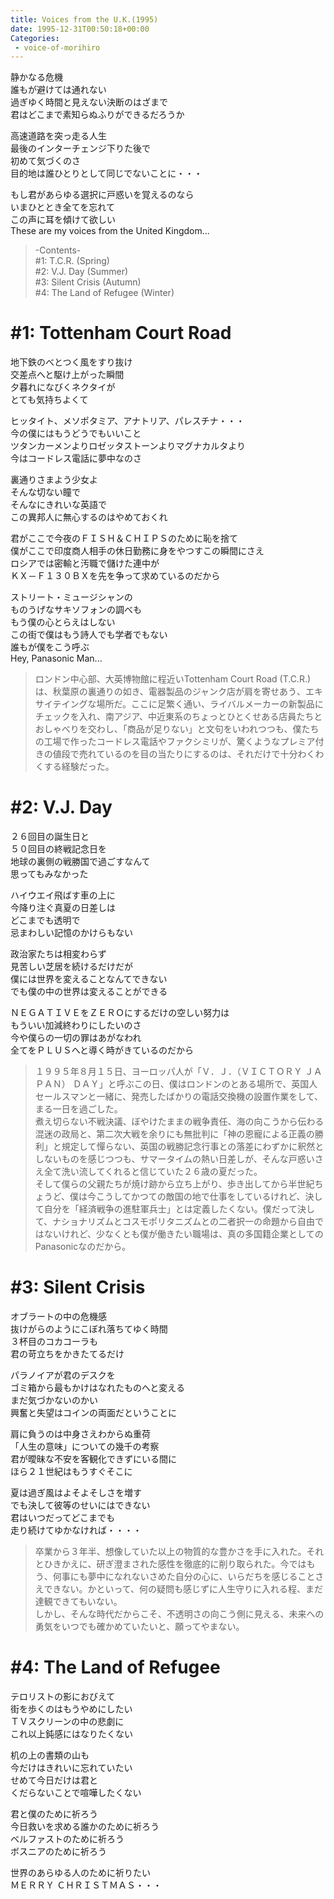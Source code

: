 ```yaml
---
title: Voices from the U.K.(1995)
date: 1995-12-31T00:50:18+00:00
Categories:
 - voice-of-morihiro
---
```

静かなる危機  
誰もが避けては通れない  
過ぎゆく時間と見えない決断のはざまで  
君はどこまで素知らぬふりができるだろうか

高速道路を突っ走る人生  
最後のインターチェンジ下りた後で  
初めて気づくのさ  
目的地は誰ひとりとして同じでないことに・・・

もし君があらゆる選択に戸惑いを覚えるのなら  
いまひととき全てを忘れて  
この声に耳を傾けて欲しい  
These are my voices from the United Kingdom...

> -Contents-  
> #1: T.C.R. (Spring)  
> #2: V.J. Day (Summer)  
> #3: Silent Crisis (Autumn)  
> #4: The Land of Refugee (Winter)

# #1: Tottenham Court Road

地下鉄のべとつく風をすり抜け  
交差点へと駆け上がった瞬間  
夕暮れになびくネクタイが  
とても気持ちよくて

ヒッタイト、メソポタミア、アナトリア、パレスチナ・・・  
今の僕にはもうどうでもいいこと  
ツタンカーメンよりロゼッタストーンよりマグナカルタより  
今はコードレス電話に夢中なのさ

裏通りさまよう少女よ  
そんな切ない瞳で  
そんなにきれいな英語で  
この異邦人に無心するのはやめておくれ

君がここで今夜のＦＩＳＨ＆ＣＨＩＰＳのために恥を捨て  
僕がここで印度商人相手の休日勤務に身をやつすこの瞬間にさえ  
ロシアでは密輸と汚職で儲けた連中が  
ＫＸ－Ｆ１３０ＢＸを先を争って求めているのだから

ストリート・ミュージシャンの  
ものうげなサキソフォンの調べも  
もう僕の心とらえはしない  
この街で僕はもう詩人でも学者でもない  
誰もが僕をこう呼ぶ  
Hey, Panasonic Man...

> ロンドン中心部、大英博物館に程近いTottenham Court Road (T.C.R.)は、秋葉原の裏通りの如き、電器製品のジャンク店が肩を寄せあう、エキサイテイングな場所だ。ここに足繁く通い、ライバルメーカーの新製品にチェックを入れ、南アジア、中近東系のちょっとひとくせある店員たちとおしゃべりを交わし、「商品が足りない」と文句をいわれつつも、僕たちの工場で作ったコードレス電話やファクシミリが、驚くようなプレミア付きの値段で売れているのを目の当たりにするのは、それだけで十分わくわくする経験だった。

# #2: V.J. Day

２６回目の誕生日と  
５０回目の終戦記念日を  
地球の裏側の戦勝国で過ごすなんて  
思ってもみなかった

ハイウエイ飛ばす車の上に  
今降り注ぐ真夏の日差しは  
どこまでも透明で  
忌まわしい記憶のかけらもない

政治家たちは相変わらず  
見苦しい芝居を続けるだけだが  
僕には世界を変えることなんてできない  
でも僕の中の世界は変えることができる

ＮＥＧＡＴＩＶＥをＺＥＲＯにするだけの空しい努力は  
もういい加減終わりにしたいのさ  
今や僕らの一切の罪はあがなわれ  
全てをＰＬＵＳへと導く時がきているのだから

> １９９５年８月１５日、ヨーロッパ人が「Ｖ．Ｊ．（ＶＩＣＴＯＲＹ ＪＡＰＡＮ） ＤＡＹ」と呼ぶこの日、僕はロンドンのとある場所で、英国人セールスマンと一緒に、発売したばかりの電話交換機の設置作業をして、まる一日を過ごした。  
> 煮え切らない不戦決議、ぼやけたままの戦争責任、海の向こうから伝わる混迷の政局と、第二次大戦を余りにも無批判に「神の恩寵による正義の勝利」と規定して憚らない、英国の戦勝記念行事との落差にわずかに釈然としないものを感じつつも、サマータイムの熱い日差しが、そんな戸惑いさえ全て洗い流してくれると信じていた２６歳の夏だった。  
> そして僕らの父親たちが焼け跡から立ち上がり、歩き出してから半世紀ちょうど、僕は今こうしてかつての敵国の地で仕事をしているけれど、決して自分を「経済戦争の進駐軍兵士」とは定義したくない。僕だって決して、ナショナリズムとコスモポリタニズムとの二者択一の命題から自由ではないけれど、少なくとも僕が働きたい職場は、真の多国籍企業としてのPanasonicなのだから。

# #3: Silent Crisis

オブラートの中の危機感  
抜けがらのようにこぼれ落ちてゆく時間  
３杯目のコカコーラも  
君の苛立ちをかきたてるだけ

パラノイアが君のデスクを  
ゴミ箱から最もかけはなれたものへと変える  
まだ気づかないのかい  
興奮と失望はコインの両面だということに

肩に負うのは中身さえわからぬ重荷  
「人生の意味」についての幾千の考察  
君が曖昧な不安を客観化できずにいる間に  
ほら２１世紀はもうすぐそこに

夏は過ぎ風はよそよそしさを増す  
でも決して彼等のせいにはできない  
君はいつだってどこまでも  
走り続けてゆかなければ・・・・

> 卒業から３年半、想像していた以上の物質的な豊かさを手に入れた。それとひきかえに、研ぎ澄まされた感性を徹底的に削り取られた。今ではもう、何事にも夢中になれないさめた自分の心に、いらだちを感じることさえできない。かといって、何の疑問も感じずに人生守りに入れる程、まだ達観できてもいない。  
> しかし、そんな時代だからこそ、不透明さの向こう側に見える、未来への勇気をいつでも確かめていたいと、願ってやまない。

# #4: The Land of Refugee

テロリストの影におびえて  
街を歩くのはもうやめにしたい  
ＴＶスクリーンの中の悲劇に  
これ以上鈍感にはなりたくない

机の上の書類の山も  
今だけはきれいに忘れていたい  
せめて今日だけは君と  
くだらないことで喧嘩したくない

君と僕のために祈ろう  
今日救いを求める誰かのために祈ろう  
ベルファストのために祈ろう  
ボスニアのために祈ろう

世界のあらゆる人のために祈りたい  
ＭＥＲＲＹ ＣＨＲＩＳＴＭＡＳ・・・